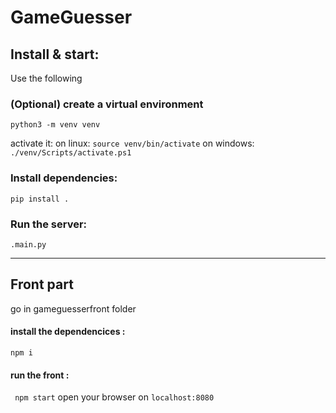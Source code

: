 # GameGuesser

## Install & start:

Use the following

### (Optional) create a virtual environment
`python3 -m venv venv`

activate it:
on linux:
`source venv/bin/activate`
on windows:
`./venv/Scripts/activate.ps1`
### Install dependencies:
`pip install .`

### Run the server:
`.main.py`

------

## Front part

go in gameguesserfront folder

#### install the dependencices :

`npm i`

#### run the front :

` npm start`
open your browser on `localhost:8080`</s>
